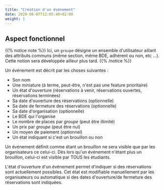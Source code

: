 ```yaml
---
title: "Création d'un événement"
date: 2020-06-07T12:05:40+02:00
weight: 1
---
```


## Aspect fonctionnel

{{% notice note %}}
Ici, un `groupe` désigne un ensemble d'utilisateur aillant des attributs communs (même section, même BDE, adhérent ou non, etc ...).
Cette notion sera développée ailleur plus tard.
{{% /notice %}}

Un événement est décrit par les choses suivantes :

* Son nom
* Une miniature (à terme, peut-être, n'est pas une feature prioritaire)
* Un état d'ouverture (réservations à venir, réservations ouvertes, réservations terminées)
* Sa date d'ouverture des réservations (optionnelle)
* Sa date de fermeture des réservations (optionnelle)
* Sa date d'organisation (optionnelle)
* Le BDE qui l'organise
* Le nombre de places par *groupe* (peut être illimité)
* Un prix par *groupe* (peut être nul)
* Un moyen de paiement (optionnel)
* Un état indiquant si c'est un brouillon ou non

Un événement définit comme étant un brouillon ne sera visible que par les organisateurs ce celui-ci. Dès lors qu'un événement n'étant plus un brouillon, celui-ci est visible par TOUS les étudiants.

L'état d'ouverture d'un événement permet d'indiquer si des réservations sont actuellement possibles. Cet état est modifiable manuellement par les organisateurs ou automatique si des dates d'ouverture/de fermeture des réservations sont indiquées.